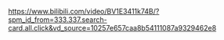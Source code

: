 https://www.bilibili.com/video/BV1E3411k74B/?spm_id_from=333.337.search-card.all.click&vd_source=10257e657caa8b54111087a9329462e8